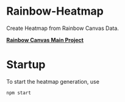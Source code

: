 # Rainbow-Heatmap
Create Heatmap from Rainbow Canvas Data.

[**Rainbow Canvas Main Project**](https://github.com/SteffTek/Rainbow-Canvas)

# Startup
To start the heatmap generation, use
```cmd
npm start
```
